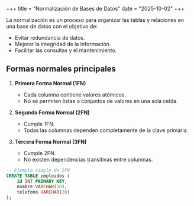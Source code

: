 +++
title = "Normalización de Bases de Datos"
date = "2025-10-02"
+++

La normalización es un proceso para organizar las tablas y relaciones en una base de datos con el objetivo de:

- Evitar redundancia de datos.
- Mejorar la integridad de la información.
- Facilitar las consultas y el mantenimiento.

## Formas normales principales

1. **Primera Forma Normal (1FN)**  
   - Cada columna contiene valores atómicos.  
   - No se permiten listas o conjuntos de valores en una sola celda.

2. **Segunda Forma Normal (2FN)**  
   - Cumple 1FN.  
   - Todas las columnas dependen completamente de la clave primaria.

3. **Tercera Forma Normal (3FN)**  
   - Cumple 2FN.  
   - No existen dependencias transitivas entre columnas.

```sql
-- Ejemplo simple de 1FN
CREATE TABLE empleados (
    id INT PRIMARY KEY,
    nombre VARCHAR(50),
    telefono VARCHAR(20)
);
